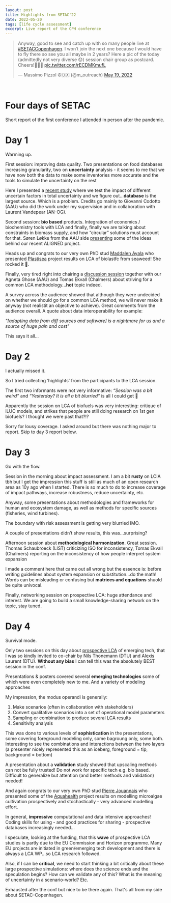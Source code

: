```yaml
---
layout: post
title: Highlights from SETAC'22
date: 2022-05-20
tags: [life cycle assessment]
excerpt: Live report of the CPH conference
---
```




<blockquote class="twitter-tweet"><p lang="en" dir="ltr">Anyway, good to see and catch up with so many people live at <a href="https://twitter.com/hashtag/SETACCopenhagen?src=hash&amp;ref_src=twsrc%5Etfw">#SETACCopenhagen</a>. I won’t join the next one because I would have to fly there so see you all maybe in 2 years? Here a pic of the today (admittedly not very diverse 😓) session chair group as postcard. Cheers!👋👋👋 <a href="https://t.co/rECDMKmufL">pic.twitter.com/rECDMKmufL</a></p>&mdash; Massimo Pizzol ☮🇺🇦 (@m_outreach) <a href="https://twitter.com/m_outreach/status/1527272189338259457?ref_src=twsrc%5Etfw">May 19, 2022</a></blockquote> <script async src="https://platform.twitter.com/widgets.js" charset="utf-8"></script>

&nbsp;

# Four days of SETAC

Short report of the first conference I attended in person after the pandemic. 


# Day 1

Warming up.

First session: improving data quality. Two presentations on food databases increasing granularity, two on **uncertainty** analysis - it seems to me that we have now both the data to make some inventories more accurate and the tools to simulate the uncertainty on the rest

Here I presented a [recent study](https://vbn.aau.dk/da/publications/quantifying-uncertainty-elements-in-lci-modelling-of-chemical-mix) where we test the impact of different uncertain factors in total uncertainty and we figure out...**database** is the largest source. Which is a problem. Credits go mainly to Giovanni Codotto (AAU) who did the work under my supervision and in collaboration with Laurent Vandepear (AN-OG).
 
Second session: **bio based** products. Integration of economics / biochemistry tools with LCA and finally, finally we are talking about constraints in biomass supply, and how “circular” solutions must account for that. Søren Løkke from the AAU side [presenting](https://vbn.aau.dk/en/publications/challenges-aligning-lca-results-across-bio-based-industries) some of the ideas behind our recent ALIGNED project.
 
Heads up and congrats to our very own PhD stud [Maddalen Ayala](https://vbn.aau.dk/da/publications/life-cycle-assessment-of-brown-seaweed-based-plastic) who presented [Plastisea](https://www.sintef.no/en/projects/2020/plastisea-novel-enhanced-bioplastics-from-sustainable-processing-of-seaweed/) project results on LCA of biolastfc from seaweed! She rocked it 🤘. 
 
Finally, very tired right into chairing a [discussion session](https://vbn.aau.dk/en/activities/topical-discussion-should-we-strive-towards-a-single-common-lca-a) together with our Agneta Ghose (AAU) and Tomas Ekvall (Chalmers) about striving for a common LCA methodology...**hot** topic indeed. 

A survey across the audience showed that although they were undecided on whether we should go for a common LCA method, we will never make it anyway (not realistit an objective to achieve). Great comments from the audience overall. A quote about data interoperability for example:
 
_"[adapting data from diff sources and software] is a nightmare for us and a source of huge pain and cost"_

This says it all…
 

# Day 2

I actually missed it.

So I tried collecting ‘highlights’ from the participants to the LCA session. 

The first two informants were not very informative: _“Session was a bit weird”_ and _“Yesterday? It is all a bit blurried”_ is all I could get 🤌

Apparently the session on LCA of biofuels was very interesting: critique of iLUC models, and strikes that people are still doing research on 1st gen biofuels? I thought we were past that?!?

Sorry for lousy coverage. I asked around but there was nothing major to report. Skip to day 3 report below.

# Day 3

Go with the flow. 

Session in the morning about impact assessment. I am a bit **rusty** on LCIA tbh but I get the impression this stuff is still as much of an open research area as 10y ago when I started. There is so much to do to increase coverage of impact pathways, increase robustness, reduce uncertainty, etc.

Anyway, some presentations about methodologies and frameworks for human and ecosystem damage, as well as methods for specific sources (fisheries, wind turbines).

The boundary with risk assessment is getting very blurried IMO. 

A couple of presentations didn’t show results, this was...surprising?

Afternoon session about **methodological harmonization**. Great session. Thomas Schaubroeck (LIST) criticizing ISO for inconsistency, Tomas Ekvall (Chalmers) reporting on the inconsistency of how people interpret system expansion

I made a comment here that came out all wrong but the essence is: before writing guidelines about system expansion or substitution...do the math! Words can be misleading or confusing but **matrices and equations** shuold be quite univocal. 

Finally, networking session on prospective LCA: huge attendance and interest. We are going to build a small knowledge-sharing network on the topic, stay tuned. 

# Day 4

Survival mode. 

Only two sessions on this day about [prospective LCA](https://vbn.aau.dk/en/activities/session-chair-prospective-assessment-of-emerging-technologies-and) of emerging tech, that I was so kindly invited to co-chair by Nils Thonemann (DTU) and Alexis Laurent (DTU). **Without any bias** I can tell this was the absolutely BEST session in the conf.

Presentations & posters covered several **emerging technologies** some of which were even completely new to me. And a variety of modeling approaches
 
My impression, the modus operandi is generally: 

 1. Make scenarios (often in collaboration with stakeholders)
 2. Convert qualitative scenarios into a set of operational model parameters
 3. Sampling or combination to produce several LCA results
 4. Sensitivity analysis
 
This was done to various levels of **sophistication** in the presentations, some covering foreground modeling only, some bagroung only, some both. Interesting to see the combinations and interactions between the two layers (a presenter nicely represented this as an iceberg, foreground = tip, background = bottom)
 
A presentation about a **validation** study showed that upscaling methods can not be fully trusted! Do not work for specific tech e.g. bio based. Difficult to generalize but attention (and better methods and validation) needed!

And again congrats to our very own PhD stud [Pierre Jouannais](https://vbn.aau.dk/da/persons/pierre-antoine-jouannais) who presented some of the [Aquahealth](https://aquahealth-project.com/) project results on modelling microalgae cultivation prospectively and stochastically - very advanced modelling effort.

In general, **impressive** computational and data intensive approaches! Coding skills for using - and good practices for sharing - prospective databases increasingly needed...

I speculate, looking at the funding, that this **wave** of prospective LCA studies is partly due to the EU Commission and Horizon programme. Many EU projects are initiated in green/emerging tech development and there is always a LCA WP...so LCA research followed.

Also, if I can be **critical**, we need to start thinking a bit critically about these large prospective simulations: where does the science ends and the speculation begins? How can we validate any of this? What is the meaning of uncertainty in a scenario-world? Etc.

Exhausted after the conf but nice to be there again. That's all from my side about SETAC-Copenhagen.


